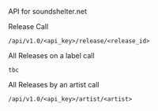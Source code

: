 API for soundshelter.net

Release Call

`/api/v1.0/<api_key>/release/<release_id>`

All Releases on a label call

`tbc`

All Releases by an artist call

`/api/v1.0/<api_key>/artist/<artist>`